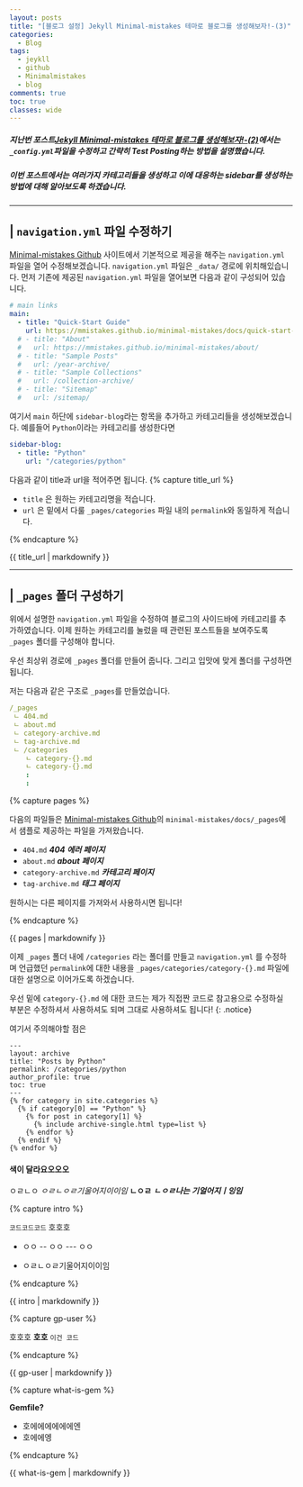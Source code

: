 ```yaml
---
layout: posts
title: "[블로그 설정] Jekyll Minimal-mistakes 테마로 블로그를 생성해보자!-(3)"
categories:
  - Blog
tags:
  - jeykll
  - github
  - Minimalmistakes
  - blog
comments: true
toc: true
classes: wide
---
```

##### 지난번 포스트[Jekyll Minimal-mistakes 테마로 블로그를 생성해보자!-(2)](https://zzu0203.github.io/blog/blog2/)에서는 `_config.yml`파일을 수정하고 간략히 Test Posting하는 방법을 설명했습니다.
##### 이번 포스트에서는 여러가지 카테고리들을 생성하고 이에 대응하는 sidebar를 생성하는 방법에 대해 알아보도록 하겠습니다.

---
## | `navigation.yml` 파일 수정하기
[Minimal-mistakes Github](https://github.com/mmistakes/minimal-mistakes) 사이트에서 기본적으로 제공을 해주는 `navigation.yml` 파일을 열어 수정해보겠습니다.
`navigation.yml` 파일은 `_data/` 경로에 위치해있습니다. 먼저 기존에 제공된 `navigation.yml` 파일을 열어보면 다음과 같이 구성되어 있습니다.

```yaml
# main links
main:
  - title: "Quick-Start Guide"
    url: https://mmistakes.github.io/minimal-mistakes/docs/quick-start-guide/
  # - title: "About"
  #   url: https://mmistakes.github.io/minimal-mistakes/about/
  # - title: "Sample Posts"
  #   url: /year-archive/
  # - title: "Sample Collections"
  #   url: /collection-archive/
  # - title: "Sitemap"
  #   url: /sitemap/
```
여기서 `main` 하단에 `sidebar-blog`라는 항목을 추가하고 카테고리들을 생성해보겠습니다. 예를들어 `Python`이라는 카테고리를 생성한다면

```yaml
sidebar-blog:
  - title: "Python"
    url: "/categories/python"
```
다음과 같이 title과 url을 적어주면 됩니다.
{% capture title_url %}

- `title` 은 원하는 카테고리명을 적습니다.
- `url` 은 밑에서 다룰 `_pages/categories` 파일 내의 `permalink`와 동일하게 적습니다.

{% endcapture %}
<div class="notice--info">{{ title_url | markdownify }}</div>

---
## | `_pages` 폴더 구성하기
위에서 설명한 `navigation.yml` 파일을 수정하여 블로그의 사이드바에 카테고리를 추가하였습니다. 이제 원하는 카테고리를 눌렀을 때 관련된 포스트들을 보여주도록 `_pages` 폴더를 구성해야 합니다.

우선 최상위 경로에 `_pages` 폴더를 만들어 줍니다. 그리고 입맛에 맞게 폴더를 구성하면 됩니다.

저는 다음과 같은 구조로 `_pages`를 만들었습니다.

```yaml
/_pages
 ㄴ 404.md
 ㄴ about.md
 ㄴ category-archive.md
 ㄴ tag-archive.md
 ㄴ /categories
    ㄴ category-{}.md
    ㄴ category-{}.md
    :
    :
```

{% capture pages %}

다음의 파일들은 [Minimal-mistakes Github](https://github.com/mmistakes/minimal-mistakes)의 `minimal-mistakes/docs/_pages`에서 샘플로 제공하는 파일을 가져왔습니다.
- `404.md` ***404 에러 페이지***
- `about.md` ***about 페이지***
- `category-archive.md` ***카테고리 페이지***
- `tag-archive.md` ***태그 페이지***

원하시는 다른 페이지를 가져와서 사용하시면 됩니다!

{% endcapture %}
<div class="notice--info">{{ pages | markdownify }}</div>

이제 `_pages` 폴더 내에 `/categories` 라는 폴더를 만들고 `navigation.yml` 를 수정하며 언급했던 `permalink`에 대한 내용을 `_pages/categories/category-{}.md` 파일에 대한 설명으로 이어가도록 하겠습니다.

우선 밑에 `category-{}.md` 에 대한 코드는 제가 직접짠 코드로 참고용으로 수정하실 부분은 수정하셔서 사용하셔도 되며 그대로 사용하셔도 됩니다!
{: .notice}


여기서 주의해야할 점은


```
---
layout: archive
title: "Posts by Python"
permalink: /categories/python
author_profile: true
toc: true
---
{% for category in site.categories %}
  {% if category[0] == "Python" %}
    {% for post in category[1] %}
      {% include archive-single.html type=list %}
    {% endfor %}
  {% endif %}  
{% endfor %}  
```





#### 색이 달라요오오오
ㅇㄹㄴㅇ
*ㅇㄹㄴㅇㄹ기울어지이이임*
**ㄴㅇㄹ**
***ㄴㅇㄹ나는 기얼어지ㅣ잉임***

{% capture intro %}

`코드코드코드`
호호호
- ㅇㅇ
-- ㅇㅇ
--- ㅇㅇ
* ㅇㄹㄴㅇㄹ기울어지이이임

{% endcapture %}
<div class="notice">{{ intro | markdownify }}</div>

{% capture gp-user %}

호호호
**호호**
`이건 코드`

{% endcapture %}
<div class="notice--warning">{{ gp-user | markdownify }}</div>

{% capture what-is-gem %}

**Gemfile?**
 - 호에에에에에에엔
 - 호에에엥

{% endcapture %}
<div class="notice--info">{{ what-is-gem | markdownify }}</div>
